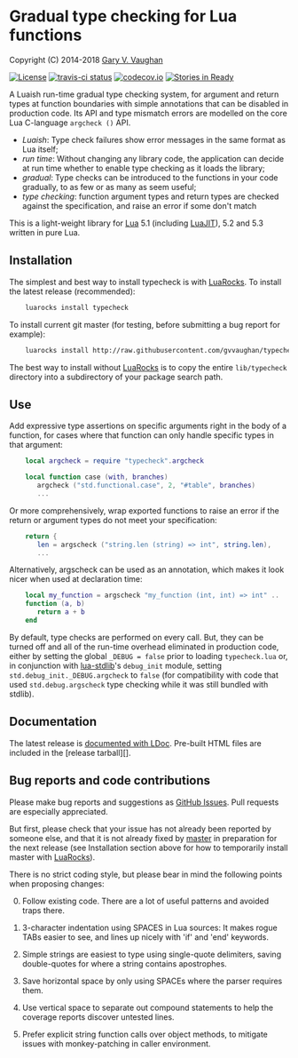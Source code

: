 Gradual type checking for Lua functions
=======================================

Copyright (C) 2014-2018 [Gary V. Vaughan][github]

[![License](http://img.shields.io/:license-mit-blue.svg)](http://mit-license.org)
[![travis-ci status](https://secure.travis-ci.org/gvvaughan/typecheck.png?branch=master)](http://travis-ci.org/gvvaughan/typecheck/builds)
[![codecov.io](https://codecov.io/gh/gvvaughan/typecheck/branch/master/graph/badge.svg)](https://codecov.io/gh/gvvaughan/typecheck)
[![Stories in Ready](https://badge.waffle.io/gvvaughan/typecheck.png?label=ready&title=Ready)](https://waffle.io/gvvaughan/typecheck)

A Luaish run-time gradual type checking system, for argument and return
types at function boundaries with simple annotations that can be disabled
in production code.  Its API and type mismatch errors are modelled on the
core Lua C-language `argcheck ()` API.

- *Luaish*: Type check failures show error messages in the same format
  as Lua itself;
- *run time*: Without changing any library code, the application can
  decide at run time whether to enable type checking as it loads the
  library;
- *gradual*: Type checks can be introduced to the functions in your code
  gradually, to as few or as many as seem useful;
- *type checking*: function argument types and return types are checked
  against the specification, and raise an error if some don't match

This is a light-weight library for [Lua][] 5.1 (including [LuaJIT][]),
5.2 and 5.3 written in pure Lua.

[github]: http://github.com/gvvaughan/typecheck/ "Github repository"
[lua]: http://www.lua.org "The Lua Project"
[luajit]: http://luajit.org "The LuaJIT Project"


Installation
------------

The simplest and best way to install typecheck is with [LuaRocks][]. To
install the latest release (recommended):

```bash
    luarocks install typecheck
```

To install current git master (for testing, before submitting a bug
report for example):

```bash
    luarocks install http://raw.githubusercontent.com/gvvaughan/typecheck/master/typecheck-git-1.rockspec
```

The best way to install without [LuaRocks][] is to copy the entire
`lib/typecheck` directory into a subdirectory of your package search path.

[luarocks]: http://www.luarocks.org "Lua package manager"


Use
---

Add expressive type assertions on specific arguments right in the body
of a function, for cases where that function can only handle specific
types in that argument:

```lua
    local argcheck = require "typecheck".argcheck

    local function case (with, branches)
       argcheck ("std.functional.case", 2, "#table", branches)
       ...
```

Or more comprehensively, wrap exported functions to raise an error if
the return or argument types do not meet your specification:

```lua
    return {
       len = argscheck ("string.len (string) => int", string.len),
       ...
```

Alternatively, argscheck can be used as an annotation, which makes it
look nicer when used at declaration time:

```lua
    local my_function = argscheck "my_function (int, int) => int" ..
    function (a, b)
       return a + b
    end
```

By default, type checks are performed on every call.  But, they can be
turned off and all of the run-time overhead eliminated in production
code, either by setting the global `_DEBUG = false` prior to loading
`typecheck.lua` or, in conjunction with [lua-stdlib][]'s `debug_init`
module, setting `std.debug_init._DEBUG.argcheck` to `false` (for
compatibility with code that used `std.debug.argscheck` type checking
while it was still bundled with stdlib).

[lua-stdlib]: http://github.com/lua-stdlib/lua-stdlib "standard libraries"


Documentation
-------------

The latest release is [documented with LDoc][github.io].
Pre-built HTML files are included in the [release tarball][].

[github.io]: http://gvvaughan.github.io/typecheck
[release]: http://gvvaughan.github.io/typecheck/releases


Bug reports and code contributions
----------------------------------

Please make bug reports and suggestions as [GitHub Issues][issues].
Pull requests are especially appreciated.

But first, please check that your issue has not already been reported by
someone else, and that it is not already fixed by [master][github] in
preparation for the next release (see Installation section above for how
to temporarily install master with [LuaRocks][]).

There is no strict coding style, but please bear in mind the following
points when proposing changes:

0. Follow existing code. There are a lot of useful patterns and avoided
   traps there.

1. 3-character indentation using SPACES in Lua sources: It makes rogue
   TABs easier to see, and lines up nicely with 'if' and 'end' keywords.

2. Simple strings are easiest to type using single-quote delimiters,
   saving double-quotes for where a string contains apostrophes.

3. Save horizontal space by only using SPACEs where the parser requires
   them.

4. Use vertical space to separate out compound statements to help the
   coverage reports discover untested lines.

5. Prefer explicit string function calls over object methods, to mitigate
   issues with monkey-patching in caller environment.

[issues]: http://github.com/gvvaughan/typecheck/issues
